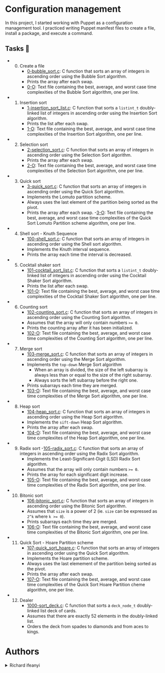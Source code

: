 

# Configuration management

In this project, I started working with Puppet as a configuration management tool. I practiced writing Puppet manifest files to create a file, install a package, and execute a command.


## Tasks 📃
- 0. Create a file
     - [0-bubble_sort.c](https://github.com/richard-1257/sorting_algorithms/blob/master/0-bubble_sort.c):  C function that sorts an array of integers in ascending order using the Bubble Sort algorithm.
     - Prints the array after each swap.
     - [0-O](https://github.com/richard-1257/sorting_algorithms/blob/master/0-O): Text file containing the best, average, and worst case time complexities of the Bubble Sort algorithm, one per line.
     
- 1. Insertion sort
     - [1-insertion_sort_list.c](https://github.com/richard-1257/sorting_algorithms/blob/master/1-insertion_sort_list.c): C function that sorts a `listint_t` doubly-linked list of integers in ascending order using the Insertion Sort algorithm.
     - Prints the list after each swap.
     - [1-O](https://github.com/richard-1257/sorting_algorithms/blob/master/1-O): Text file containing the best, average, and worst case time complexities of the Insertion Sort algorithm, one per line.
     
- 2. Selection sort
     - [2-selection_sort.c](https://github.com/richard-1257/sorting_algorithms/blob/master/2-selection_sort.c): C function that sorts an array of integers in ascending order using the Selection Sort algorithm.
     - Prints the array after each swap.
     - [2-O](https://github.com/richard-1257/sorting_algorithms/blob/master/2-O): Text file containing the best, average, and worst case time complexities of the Selection Sort algorithm, one per line.

- 3. Quick sort
     - [3-quick_sort.c](https://github.com/richard-1257/sorting_algorithms/blob/master/3-quick_sort.c): C function that sorts an array of integers in ascending order using the Quick Sort algorithm.
     - Implements the Lomuto partition scheme.
     - Always uses the last element of the partition being sorted as the pivot.
     - Prints the array after each swap.
     -[3-O](https://github.com/richard-1257/sorting_algorithms/blob/master/3-O): Text file containing the best, average, and worst case time complexities of the Quick Sort Lomuto Partition scheme algorithm, one per line.

- 4. Shell sort - Knuth Sequence
     - [100-shell_sort.c](https://github.com/richard-1257/sorting_algorithms/blob/master/100-shell_sort.c): C function that sorts an array of integers in ascending order using the Shell sort algorithm.
     - Implements the Knuth interval sequence.
     - Prints the array each time the interval is decreased.
     
- 5. Cocktail shaker sort
     - [101-cocktail_sort_list.c](https://github.com/richard-1257/sorting_algorithms/blob/master/101-cocktail_sort_list.c): C function that sorts a `listint_t` doubly-linked list of integers in ascending order using the Cocktail Shaker Sort algorithm.
     - Prints the list after each swap.
     - [101-O](https://github.com/richard-1257/sorting_algorithms/blob/master/101-O): Text file containing the best, average, and worst case time complexities of the Cocktail Shaker Sort algorithm, one per line.
     
- 6. Counting sort
     - [102-counting_sort.c](https://github.com/richard-1257/sorting_algorithms/blob/master/102-counting_sort.c): C function that sorts an array of integers in ascending order using the Counting Sort algorithm.
     - Assumes that the array will only contain numbers `>= 0`.
     - Prints the counting array after it has been initialized.
     - [102-O](https://github.com/richard-1257/sorting_algorithms/blob/master/102-O): Text file containing the best, average, and worst case time complexities of the Counting Sort algorithm, one per line.
     
- 7. Merge sort
     - [103-merge_sort.c](https://github.com/richard-1257/sorting_algorithms/blob/master/103-merge_sort.c): C function that sorts an array of integers in ascending order using the Merge Sort algorithm.
     - Implements the `top-down` Merge Sort algorithm
         - When an array is divided, the size of the left subarray is always less than or equal to the size of the right subarray.
         - Always sorts the left subarray before the right one.
     - Prints subarrays each time they are merged.
     - [103-O](https://github.com/richard-1257/sorting_algorithms/blob/master/103-O): Text file containing the best, average, and worst case time complexities of the Merge Sort algorithm, one per line.

- 8. Heap sort
     - [104-heap_sort.c](https://github.com/richard-1257/sorting_algorithms/blob/master/104-heap_sort.c): C function that sorts an array of integers in ascending order using the Heap Sort algorithm.
     - Implements the `sift-down` Heap Sort algorithm.
     - Prints the array after each swap.
     - [104-O](https://github.com/richard-1257/sorting_algorithms/blob/master/104-O): Text file containing the best, average, and worst case time complexiites of the Heap Sort algorithm, one per line.
     
- 9. Radix sort
     -[105-radix_sort.c](https://github.com/richard-1257/sorting_algorithms/blob/master/105-radix_sort.c): C function that sorts an array of integers in ascending order using the Radix Sort algorithm.
     - Implements the Least-Significant-Digit (LSD) Radix Sort algorithm.
     - Assumes that the array will only contain numbers `>= 0`.
     - Prints the array for each significant digit increase.
     - [105-O](https://github.com/richard-1257/sorting_algorithms/blob/master/105-O): Text file containing the best, average, and worst case time complexities of the Radix Sort algorithm, one per line.
     
- 10. Bitonic sort
      - [106-bitonic_sort.c](https://github.com/richard-1257/sorting_algorithms/blob/master/106-bitonic_sort.c):  C function that sorts an array of integers in ascending order using the Bitonic Sort algorithm.
      - Assumes that `size` is a power of 2 (ie. `size` can be expressed as `2^k` where `k >= 0`).
      - Prints subarrays each time they are merged.
      - [106-O](https://github.com/richard-1257/sorting_algorithms/blob/master/106-O): Text file containing the best, average, and worst case time complexities of the Bitonic Sort algorithm, one per line.
      
- 11. Quick Sort - Hoare Partition scheme
      - [107-quick_sort_hoare.c](https://github.com/richard-1257/sorting_algorithms/blob/master/107-quick_sort_hoare.c): C function that sorts an array of integers in ascending order using the Quick Sort algorithm.
      - Implements the Hoare partition scheme.
      - Always uses the last elemement of the partition being sorted as the pivot.
      - Prints the array after each swap.
      - [107-O](https://github.com/richard-1257/sorting_algorithms/blob/master/107-O): Text file containing the best, average, and worst case time complexities of the Quick Sort Hoare Partition cheme algorithm, one per line.
      
- 12. Dealer
      - [1000-sort_deck.c](https://github.com/richard-1257/sorting_algorithms/blob/master/1000-sort_deck.c): C function that sorts a `deck_node_t` doubly-linked list deck of cards.
      - Assumes that there are exactly 52 elements in the doubly-linked list.
      - Orders the deck from spades to diamonds and from aces to kings.
      
# Authors
<details><summary>Richard ifeanyi</summary>
